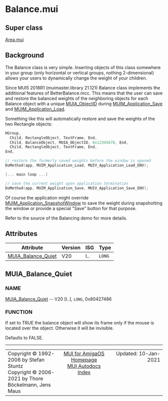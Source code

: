 # Balance.mui
## Super class
[Area.mui](MUI_Area.md)
## Background
The Balance class is very simple. Inserting objects of this class somewhere in
your group (only horizontal or vertical groups, nothing 2-dimensional) allows
your users to dynamically change the weight of your children.

Since MUI5 2018R1 (muimaster.library 21.121) Balance class implements the
additional features of BetterBalance.mcc. This means that the user can save
and restore the balanced weights of the neighboring objects for each Balance
object with a unique [MUIA_ObjectID](MUI_Notify.md/#MUIA_ObjectID) during [MUIM_Application_Save](MUI_Application.md/#MUIM_Application_Save) and
[MUIM_Application_Load](MUI_Application.md/#MUIM_Application_Load).

Something like this will automatically restore and save the weights of the two
Rectangle objects:

```c++
HGroup,
  Child, RectangleObject, TextFrame, End,
  Child, BalanceObject, MUIA_ObjectID, 0x12345678, End,
  Child, RectangleObject, TextFrame, End,
End,

// restore the formerly saved weights before the window is opened
DoMethod(app, MUIM_Application_Load, MUIV_Application_Load_ENV);

[... main loop ...]

// save the current weight upon application termination
DoMethod(app, MUIM_Application_Save, MUIV_Application_Save_ENV);
```

Of course the application might override [MUIM_Application_SnapshotWindow](MUI_Application.md/#MUIM_Application_SnapshotWindow) to save
the weight during snapshotting the window or provide a special "Save" button for
that purpose.

Refer to the source of the Balancing demo for more details.
## Attributes
Attribute|Version|ISG|Type
---------|-------|---|----
[MUIA_Balance_Quiet](MUI_Balance.md/#MUIA_Balance_Quiet)|V20|I..|`LONG`

## MUIA_Balance_Quiet
### NAME
[MUIA_Balance_Quiet](MUI_Balance.md/#MUIA_Balance_Quiet) -- V20 [I..], `LONG`, 0x80427486

### FUNCTION
If set to TRUE the balance object will show its frame only if the mouse is
located over the object. Otherwise it will be invisible.

Defaults to FALSE.

----
<table class='compact' style='border: none; border-spacing: 0px; margin: 0px' width='100%'>
<tr>
<td style='text-align: left; vertical-align: top' width='33%'>Copyright &copy 1992-2006 by Stefan Stuntz<br>Copyright &copy 2006-2021 by Thore B&ouml;ckelmann, Jens Maus</TD>
<td style='text-align: center; vertical-align: top' width='33%'>
<a href=http://github.com/amiga-mui/muidev>MUI for AmigaOS Homepage</a><br>
<a href=http://github.com/amiga-mui/muidev/autodocs/autodocs.md>MUI Autodocs Index</a>
</td>
<td style='text-align: right; vertical-align: top' width='33%'>Updated: 10-Jan-2021</td>
</tr>
</table>
